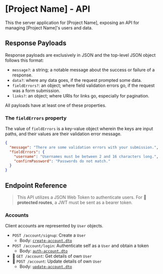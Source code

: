 # [Project Name] - API

This the server application for [Project Name], exposing an API for managing [Project Name]'s users and data.

## Response Payloads

Response payloads are exclusively in JSON and the top-level JSON object follows this format:

- `message?`: a string; a notable message about the success or failure of a response.
- `data?`: where any data goes, if the request prompted some data.
- `fieldErrors?`: an object; where field validation errors go, if the request was a form submission.
- `links?`: an object; where URIs for links go, especially for pagination.

All payloads have at least one of these properties.

### The `fieldErrors` property

The value of `fieldErrors` is a key-value object wherein the keys are input paths, and their values are their validation error message.

```json
{
  "message": "There are some validation errors with your submission.",
  "fieldErrors": {
    "username": "Usernames must be between 2 and 16 characters long.",
    "confirmPassword": "Passwords do not match."
  }
}
```

## Endpoint Reference

> This API utilizes a JSON Web Token to authenticate users. For **🔑 protected routes**, a JWT must be sent as a bearer token.

### Accounts

Client accounts are represented by `User` objects.

- `POST /account/signup`: Create a `User`
  - Body: [`create-account.dto`](../src/modules/account/dto/create-account.dto.ts)
- `POST /account/login`: Authenticate self as a `User` and obtain a token
  - Body: [`auth-account.dto`](../src/modules/account/dto/auth-account.dto.ts)
- 🔑 `GET /account`: Get details of own `User`
- 🔑 `POST /account`: Update details of own `User`
  - Body: [`update-account.dto`](../src/modules/account/dto/update-account.dto.ts)
